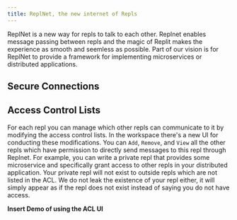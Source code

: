 ```yaml
---
title: ReplNet, the new internet of Repls
---
```


ReplNet is a new way for repls to talk to each other. Replnet enables message passing between repls and the magic of Replit makes the experience as smooth and seemless as possible. Part of our vision is for ReplNet to provide a framework for implementing microservices or distributed applications. 

## Secure Connections

## Access Control Lists
For each repl you can manage which other repls can communicate to it by modifying the access control lists. In the workspace there's a new UI for conducting these modifications. You can `Add`, `Remove`, and `View` all the other repls which have permission to directly send messages to this repl through Replnet. For example, you can write a private repl that provides some microservice and specifically grant access to other repls in your distributed application. Your private repl will not exist to outside repls which are not listed in the ACL. We do not leak the existence of your repl either, it will simply appear as if the repl does not exist instead of saying you do not have access.

**Insert Demo of using the ACL UI**



